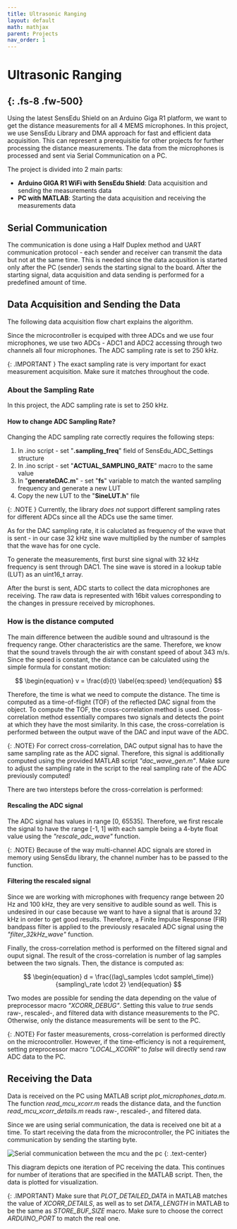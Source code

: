 ```yaml
---
title: Ultrasonic Ranging
layout: default
math: mathjax
parent: Projects
nav_order: 1
---
```



# Ultrasonic Ranging
{: .fs-8 .fw-500}
---

Using the latest SensEdu Shield on an Arduino Giga R1 platform, we want to get the distance measurements for all 4 MEMS microphones. 
In this project, we use SensEdu Library and DMA approach for fast and efficient data acquisition. This can represent a prerequisitie 
for other projects for further processing the distance measurements. The data from the microphones is processed and sent via Serial Communication on a PC. 

The project is divided into 2 main parts: 
* **Arduino GIGA R1 WiFi with SensEdu Shield**: Data acquisition and sending the measurements data
* **PC with MATLAB**: Starting the data acquisition and receiving the measurements data


## Serial Communication 

The communication is done using a Half Duplex method and UART communication protocol - each sender and receiver can transmit the data but not at the same time. This is needed since the data acqusition is started only after the PC (sender) sends the starting signal to the board. After the starting signal, data acquisition and data sending is performed for a predefined amount of time. 

## Data Acquisition and Sending the Data

The following data acquisition flow chart explains the algorithm. 

Since the microcontroller is ecquiped with three ADCs and we use four microphones, we use two ADCs - ADC1 and ADC2 accessing through two channels all four microphones. The ADC sampling rate is set to 250 kHz. 

{: .IMPORTANT }
The exact sampling rate is very important for exact measurement acquisition. Make sure it matches throughout the code. 

### About the Sampling Rate

In this project, the ADC sampling rate is set to 250 kHz.  

#### How to change ADC Sampling Rate?
Changing the ADC sampling rate correctly requires the following steps: 
1. In .ino script - set "**.sampling_freq**" field of SensEdu_ADC_Settings structure 
2. In .ino script - set "**ACTUAL_SAMPLING_RATE**" macro to the same value
3. In "**generateDAC.m**" - set "**fs**" variable to match the wanted sampling frequency and generate a new LUT
4. Copy the new LUT to the "**SineLUT.h**" file

{: .NOTE }
Currently, the library *does not* support different sampling rates for different ADCs since all the ADCs use the same timer. 


As for the DAC sampling rate, it is caluclated as frequency of the wave that is sent - in our case 32 kHz sine wave multiplied by the number of samples that the wave has for one cycle. 


To generate the measurements, first burst sine signal with 32 kHz frequency is sent through DAC1. The sine wave is stored in a lookup table (LUT) as an uint16_t array. 

After the burst is sent, ADC starts to collect the data microphones are receiving. The raw data is represented with 16bit values corresponding to the changes in pressure received by microphones. 

### How is the distance computed

The main difference between the audible sound and ultrasound is the frequency range. Other characteristics are the same. Therefore, we know that the sound travels through the air with constant speed of about 343 m/s. 
Since the speed is constant, the distance can be calculated using the simple formula for constant motion:

$$
\begin{equation}
v = \frac{d}{t}
\label{eq:speed}
\end{equation}
$$

Therefore, the time is what we need to compute the distance. The time is computed as a time-of-flight (TOF) of the reflected DAC signal from the object. To compute the TOF, the cross-correlation method is used. 
Cross-correlation method essentially compares two signals and detects the point at which they have the most similarity.
In this case, the cross-correlation is performed between the output wave of the DAC and input wave of the ADC. 

{: .NOTE}
For correct cross-correlation, DAC output signal has to have the same sampling rate as the ADC signal. Therefore, this signal is 
additionally computed using the provided MATLAB script *"dac_wave_gen.m"*. Make sure to adjust the sampling rate in the script to the real sampling rate of 
the ADC previously computed! 


There are two intersteps before the cross-correlation is performed: 

#### Rescaling the ADC signal

The ADC signal has values in range [0, 65535]. Therefore, we first rescale the signal to have the range [-1, 1] with each sample being 
a 4-byte float value using the *"rescale_adc_wave"* function. 

{: .NOTE}
Because of the way multi-channel ADC signals are stored in memory using SensEdu library, the channel number has to be passed to the function. 


#### Filtering the rescaled signal
Since we are working with microphones with frequency range between 20 Hz and 100 kHz, they are very sensitive to audible sound as well. 
This is undesired in our case because we want to have a signal that is around 32 kHz in order to get good results. Therefore, a Finite
Impulse Response (FIR) bandpass filter is applied to the previously resacaled ADC signal using the *"filter_32kHz_wave"* function. 


Finally, the cross-correlation method is performed on the filtered signal and ouput signal. The result of the cross-correlation is number of lag 
samples between the two signals. Then, the distance is computed as: 

$$
\begin{equation}
d = \frac{(lag\_samples \cdot sample\_time)}{sampling\_rate \cdot 2}
\end{equation}
$$

Two modes are possible for sending the data depending on the value of preprocessor macro *"XCORR_DEBUG"*. Setting this value to *true*
sends raw-, rescaled-, and filtered data with distance measurements to the PC. Otherwise, only the distance measurements will be sent to the PC.  

{: .NOTE}
For faster measurements, cross-correlation is performed directly on the microcontroller. However, if the time-efficiency is not
a requirement, setting preprocessor macro *"LOCAL_XCORR"* to *false* will directly send raw ADC data to the PC. 

## Receiving the Data

Data is received on the PC using MATLAB script *plot_microphones_data.m*. The function *read_mcu_xcorr.m* reads the distance data, and the 
function *read_mcu_xcorr_details.m* reads raw-, rescaled-, and filtered data. 

Since we are using serial communication, the data is received one bit at a time. To start receiving the data from the microcontroller, the PC initiates the communication by sending the starting byte. 

<img src="{{site.baseurl}}/assets/images/serial_communication_registers.png" alt="Serial communication between the mcu and the pc"/>
{: .text-center}

This diagram depicts one iteration of PC receiving the data. This continues for number of iterations that are specified in the MATLAB script. Then, the data is plotted for visualization.

{: .IMPORTANT}
Make sure that *PLOT_DETAILED_DATA* in MATLAB matches the value of *XCORR_DETAILS*, as well as to set *DATA_LENGTH* in MATLAB to be the same as *STORE_BUF_SIZE* macro. Make sure to choose the correct *ARDUINO_PORT* to match the real one. 

